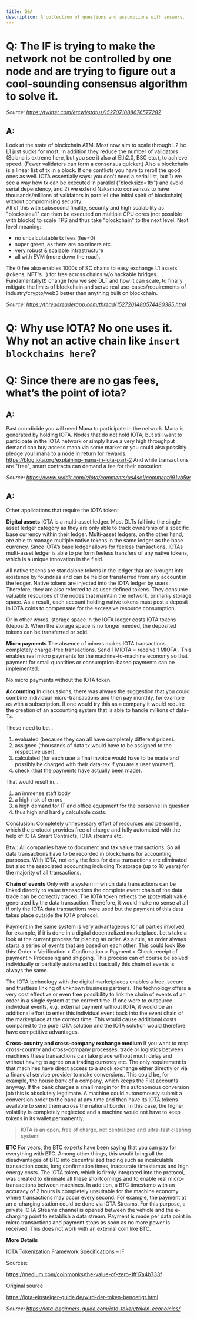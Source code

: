 ```yaml
---
title: Q&A
description: A collection of questions and assumptions with answers.
---
```


# Q: The IF is trying to make the network not be controlled by one node and are trying to figure out a cool-sounding consensus algorithm to solve it.
_Source: https://twitter.com/ercwl/status/1527071088676577282_

## A:
Look at the state of blockchain ATM. Most now aim to scale through L2 bc L1 just sucks for most. In addition they reduce the number of validators (Solana is extreme here, but you see it also at Eth2.0, BSC etc.), to achieve speed. (Fewer validators can form a consensus quicker.)
Also a blockchain is a linear list of tx in a block. If one conflicts you have to reroll the good ones as well. IOTA essentially says: you don't need a serial list, but 1) we see a way how tx can be executed  in parallel ("blocksize=1tx") and avoid serial dependency, and 2) we extend Nakamoto consensus to have thousands/millions of validators in parallel (the initial spirit of blockchain) without compromising security.  
All of this with subsecond finality, security and high scalability as "blocksize=1" can then be executed on multiple CPU cores (not possible with blocks) to scale TPS and thus take "blockchain" to the next level.
Next level meaning:
- no uncalculatable tx fees (fee=0)
- super green, as there are no miners etc.
- very robust & scalable infrastructure
- all with EVM (more down the road).

The 0 fee also enables 1000s of SC chains to easy exchange L1 assets (tokens, NFT's...) for free across chains w/o hackable bridges. 
Fundamentally(!) change how we see DLT and how it can scale, to finally mitigate the limits of blockchain and serve real use-cases/requirements of industry/crypto/web3 better than anything built on blockchain.

_Source: https://threadreaderapp.com/thread/1527201480574480385.html_

# Q: Why use IOTA? No one uses it. Why not an active chain like `insert blockchains here`?

# Q: Since there are no gas fees, what’s the point of iota?
## A:
Past coordicide you will need Mana to participate in the network. Mana is generated by holding IOTA. Nodes that do not hold IOTA, but still want to participate in the IOTA network or simply have a very high throughput demand can buy access mana via some market or you could also possibly pledge your mana to a node in return for rewards.
https://blog.iota.org/explaining-mana-in-iota-part-2
And while transactions are "free", smart contracts can demand a fee for their execution.

_Source: https://www.reddit.com/r/Iota/comments/us4sc1/comment/i91vb5w_

## A:

Other applications that require the IOTA token:

**Digital assets**
IOTA is a multi-asset ledger. Most DLTs fall into the single-asset ledger category as they are only able to track ownership of a specific base currency within their ledger. Multi-asset ledgers, on the other hand, are able to manage multiple native tokens in the same ledger as the base currency. Since IOTA’s base ledger allows for feeless transactions, IOTAs multi-asset ledger is able to perform feeless transfers of any native tokens, which is a unique innovation in the field.

All native tokens are standalone tokens in the ledger that are brought into existence by foundries and can be held or transferred from any account in the ledger. Native tokens are injected into the IOTA ledger by users. Therefore, they are also referred to as user-defined tokens. They consume valuable resources of the nodes that maintain the network, primarily storage space. As a result, each account holding native tokens must post a deposit in IOTA coins to compensate for the excessive resource consumption.

Or in other words, storage space in the IOTA ledger costs IOTA tokens (deposit). When the storage space is no longer needed, the deposited tokens can be transferred or sold.

**Micro payments**
The absence of miners makes IOTA transactions completely charge-free transactions. Send 1 MIOTA = receive 1 MIOTA . This enables real micro payments for the machine-to-machine economy so that payment for small quantities or consumption-based payments can be implemented.

No micro payments without the IOTA token.

**Accounting**
In discussions, there was always the suggestion that you could combine individual micro-transactions and then pay monthly, for example as with a subscription. If one would try this as a company it would require the creation of an accounting system that is able to handle millions of data-Tx.

These need to be…

1. evaluated (because they can all have completely different prices).
2. assigned (thousands of data tx would have to be assigned to the respective user).
3. calculated (for each user a final invoice would have to be made and possibly be charged with their data-tex if you are a user yourself).
4. check (that the payments have actually been made).

That would result in…

1. an immense staff body
2. a high risk of errors
3. a high demand for IT and office equipment for the personnel in question
4. thus high and hardly calculable costs.

Conclusion: Completely unnecessary effort of resources and personnel, which the protocol provides free of charge and fully automated with the help of IOTA Smart Contracts, IOTA streams etc.

Btw.: All companies have to document and tax value transactions. So all data transactions have to be recorded in blockchains for accounting purposes. With IOTA, not only the fees for data transactions are eliminated but also the associated accounting including Tx storage (up to 10 years) for the majority of all transactions.

**Chain of events**
Only with a system in which data transactions can be linked directly to value transactions the complete event chain of the data trade can be correctly traced. The IOTA token reflects the (potential) value generated by the data transaction. Therefore, it would make no sense at all if only the IOTA data transactions were used but the payment of this data takes place outside the IOTA protocol.

Payment in the same system is very advantageous for all parties involved, for example, if it is done in a digital decentralized marketplace. Let’s take a look at the current process for placing an order. As a rule, an order always starts a series of events that are based on each other. This could look like this: Order > Verification > Confirmation > Payment > Check receipt of payment > Processing and shipping. This process can of course be solved individually or partially automated but basically this chain of events is always the same.

The IOTA technology with the digital marketplaces enables a free, secure and trustless linking of unknown business partners. The technology offers a very cost effective or even free possibility to link the chain of events of an order in a single system at the correct time. If one were to outsource individual events, e.g. external payment without IOTA, it would be an additional effort to enter this individual event back into the event chain of the marketplace at the correct time. This would cause additional costs compared to the pure IOTA solution and the IOTA solution would therefore have competitive advantages.

**Cross-country and cross-company exchange medium**
If you want to map cross-country and cross-company processes, trade or logistics between machines these transactions can take place without much delay and without having to agree on a trading currency etc. The only requirement is that machines have direct access to a stock exchange either directly or via a financial service provider to make conversions. This could be, for example, the house bank of a company, which keeps the Fiat accounts anyway. If the bank charges a small margin for this autonomous conversion job this is absolutely legitimate. A machine could autonomously submit a conversion order to the bank at any time and then have its IOTA tokens available to send them across the national border. In this case, the higher volatility is completely neglected and a machine would not have to keep tokens in its wallet permanently.

> IOTA is an open, free of charge, not centralized and ultra-fast clearing system!

**BTC**
For years, the BTC experts have been saying that you can pay for everything with BTC. Among other things, this would bring all the disadvantages of BTC into decentralized trading such as incalculable transaction costs, long confirmation times, inaccurate timestamps and high energy costs. The IOTA token, which is firmly integrated into the protocol, was created to eliminate all these shortcomings and to enable real micro-transactions between machines. In addition, a BTC timestamp with an accuracy of 2 hours is completely unsuitable for the machine economy where transactions may occur every second. For example, the payment at an e-charging station could be done via IOTA Streams. For this purpose, a private IOTA Streams channel is opened between the vehicle and the e-charging point to establish a data stream. Payment is made per data point in micro transactions and payment stops as soon as no more power is received. This does not work with an external coin like BTC.

**More Details**

[IOTA Tokenization Framework Specifications – IF](https://blog.iota.org/iota-tokenization-framework-specifications/)

Sources:

https://medium.com/coinmonks/the-value-of-zero-1ff17a4b733f

Original source

https://iota-einsteiger-guide.de/wird-der-token-benoetigt.html

_Source: https://iota-beginners-guide.com/iota-token/token-economics/_
